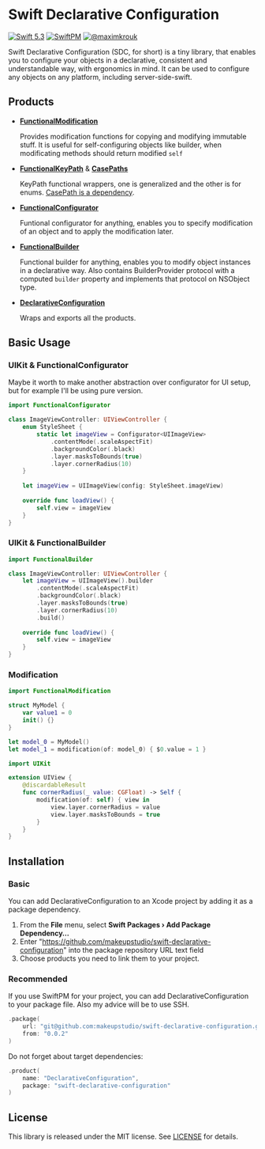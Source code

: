 # Swift Declarative Configuration

[![Swift 5.3](https://img.shields.io/badge/swift-5.3-ED523F.svg?style=flat)](https://swift.org/download/) [![SwiftPM](https://img.shields.io/badge/SwiftPM-ED523F.svg?style=flat)](https://swift.org/package-manager/) [![@maximkrouk](https://img.shields.io/badge/contact-@maximkrouk-ED523F.svg?style=flat)](https://twitter.com/maximkrouk)

Swift Declarative Configuration (SDC, for short) is a tiny library, that enables you to configure your objects in a declarative, consistent and understandable way, with ergonomics in mind. It can be used to configure any objects on any platform, including server-side-swift.

## Products

- **[FunctionalModification](./Sources/FunctionalModification)**

  Provides modification functions for copying and modifying immutable stuff. It is useful for self-configuring objects like builder, when modificating methods should return modified `self`

- **[FunctionalKeyPath](./Sources/FunctionalKeyPath)** & **[CasePaths](https://github.com/pointfreeco/swift-case-paths)**

  KeyPath functional wrappers, one is generalized and the other is for enums. [CasePath is a dependency](https://github.com/pointfreeco/swift-case-paths).

- **[FunctionalConfigurator](./Sources/FunctionalConfigurator)**

  Funtional configurator for anything, enables you to specify modification of an object and to apply the modification later.

- **[FunctionalBuilder](./Sources/FunctionalBuilder)**

  Functional builder for anything, enables you to modify object instances in a declarative way. Also contains BuilderProvider protocol with a computed `builder` property and implements that protocol on NSObject type.

- **[DeclarativeConfiguration](./Sources/DeclarativeConfiguration)**

  Wraps and exports all the products.

## Basic Usage

### UIKit & FunctionalConfigurator

Maybe it worth to make another abstraction over configurator for UI setup, but for example I'll be using pure version.

```swift
import FunctionalConfigurator

class ImageViewController: UIViewController {
    enum StyleSheet {
        static let imageView = Configurator<UIImageView>
            .contentMode(.scaleAspectFit)
            .backgroundColor(.black)
            .layer.masksToBounds(true)
            .layer.cornerRadius(10)
    }
    
    let imageView = UIImageView(config: StyleSheet.imageView)
    
    override func loadView() {
        self.view = imageView
    }
}
```

### UIKit & FunctionalBuilder
```swift
import FunctionalBuilder

class ImageViewController: UIViewController {
    let imageView = UIImageView().builder
        .contentMode(.scaleAspectFit)
        .backgroundColor(.black)
        .layer.masksToBounds(true)
        .layer.cornerRadius(10)
        .build()
    
    override func loadView() {
        self.view = imageView
    }
}
```

### Modification

```swift
import FunctionalModification

struct MyModel {
    var value1 = 0
    init() {}
}

let model_0 = MyModel()
let model_1 = modification(of: model_0) { $0.value = 1 }

import UIKit

extension UIView {
    @discardableResult
    func cornerRadius(_ value: CGFloat) -> Self {
        modification(of: self) { view in
            view.layer.cornerRadius = value
            view.layer.masksToBounds = true
        }
    }
}
```

## Installation

### Basic

You can add DeclarativeConfiguration to an Xcode project by adding it as a package dependency.

1. From the **File** menu, select **Swift Packages › Add Package Dependency…**
2. Enter "https://github.com/makeupstudio/swift-declarative-configuration" into the package repository URL text field
3. Choose products you need to link them to your project.

### Recommended

If you use SwiftPM for your project, you can add DeclarativeConfiguration to your package file. Also my advice will be to use SSH.

```swift
.package(
    url: "git@github.com:makeupstudio/swift-declarative-configuration.git", 
    from: "0.0.2"
)
```

Do not forget about target dependencies:

```swift
.product(
    name: "DeclarativeConfiguration", 
    package: "swift-declarative-configuration"
)
```

## License

This library is released under the MIT license. See [LICENSE](./LICENSE) for details.
